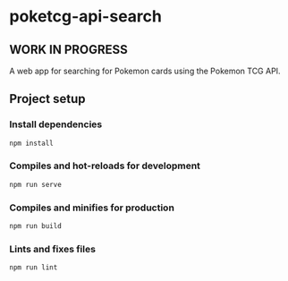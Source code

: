 # poketcg-api-search

## **WORK IN PROGRESS**

A web app for searching for Pokemon cards using the Pokemon TCG API.

## Project setup

### Install dependencies

```bash
npm install
```

### Compiles and hot-reloads for development

```bash
npm run serve
```

### Compiles and minifies for production

```bash
npm run build
```

### Lints and fixes files

```bash
npm run lint
```
